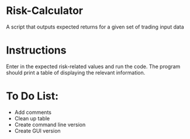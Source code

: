 # Risk-Calculator
A script that outputs expected returns for a given set of trading input data

# Instructions
Enter in the expected risk-related values and run the code. The program should print a table of displaying the relevant information.

# To Do List:
- Add comments
- Clean up table
- Create command line version
- Create GUI version
